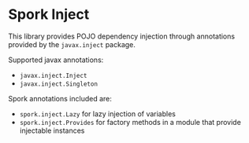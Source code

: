 # Spork Inject

This library provides POJO dependency injection through annotations provided by the `javax.inject` package.

Supported javax annotations:

- `javax.inject.Inject`
- `javax.inject.Singleton`

Spork annotations included are:

- `spork.inject.Lazy` for lazy injection of variables
- `spork.inject.Provides` for factory methods in a module that provide injectable instances